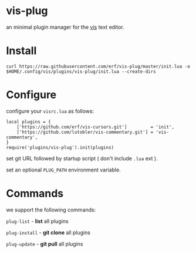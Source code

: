 # vis-plug

an minimal plugin manager for the [vis](https://github.com/martanne/vis) text editor.

# Install

`curl https://raw.githubusercontent.com/erf/vis-plug/master/init.lua -o $HOME/.config/vis/plugins/vis-plug/init.lua --create-dirs`
 
# Configure

configure your `visrc.lua` as follows:
```
local plugins = {
	['https://github.com/erf/vis-cursors.git']         = 'init',
	['https://github.com/lutobler/vis-commentary.git'] = 'vis-commentary',
}
require('plugins/vis-plug').init(plugins)
```

set git URL followed by startup script ( don't include `.lua` ext ).

set an optional `PLUG_PATH` environment variable.

# Commands

we support the following commands:

`plug-list` - **list** all plugins

`plug-install` - **git clone** all plugins

`plug-update` - **git pull** all plugins


